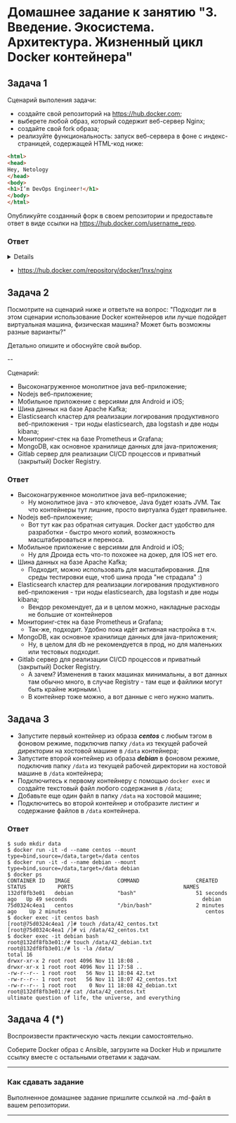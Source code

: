 
# Домашнее задание к занятию "3. Введение. Экосистема. Архитектура. Жизненный цикл Docker контейнера"

## Задача 1

Сценарий выполения задачи:

- создайте свой репозиторий на https://hub.docker.com;
- выберете любой образ, который содержит веб-сервер Nginx;
- создайте свой fork образа;
- реализуйте функциональность:
запуск веб-сервера в фоне с индекс-страницей, содержащей HTML-код ниже:
```html
<html>
<head>
Hey, Netology
</head>
<body>
<h1>I’m DevOps Engineer!</h1>
</body>
</html>
```
Опубликуйте созданный форк в своем репозитории и предоставьте ответ в виде ссылки на https://hub.docker.com/username_repo.

### Ответ
<details>

```shell
vagrant@server1:~/nginx$
# Prepare Dockerfile 4 build
$ touch Dockerfile
$ nano Dockerfile 
$ cat Dockerfile 
FROM nginx:latest
COPY ./index.html /usr/share/nginx/html/index.html
# Prepare index.html 4 nginx
$ touch index.html
$ nano index.html 
$ cat index.html 
<html>
<head>
Hey, Netology
</head>
<body>
<h1>I’m DevOps Engineer!</h1>
</body>
</html>
# Docker build
$ docker build -t 1nxs/nginx .
Sending build context to Docker daemon  3.072kB
Step 1/2 : FROM nginx:latest
latest: Pulling from library/nginx
e9995326b091: Pull complete 
71689475aec2: Pull complete 
f88a23025338: Pull complete 
0df440342e26: Pull complete 
eef26ceb3309: Pull complete 
8e3ed6a9e43a: Pull complete 
Digest: sha256:943c25b4b66b332184d5ba6bb18234273551593016c0e0ae906bab111548239f
Status: Downloaded newer image for nginx:latest
 ---> 76c69feac34e
Step 2/2 : COPY ./index.html /usr/share/nginx/html/index.html
 ---> 083518b0b543
Successfully built 083518b0b543
Successfully tagged 1nxs/nginx:latest
# Run to test
$ docker run -it -d -p 8080:80 --name nginx 1nxs/nginx:latest
9bcfd0d2020b15eb7697620b082246e73363ba5feb67bd4364fd82cec455a762

$ docker ps
CONTAINER ID   IMAGE               COMMAND                  CREATED       STATUS       PORTS                                   NAMES
9bcfd0d2020b   1nxs/nginx:latest   "/docker-entrypoint.…"   2 hours ago   Up 2 hours   0.0.0.0:8080->80/tcp, :::8080->80/tcp   nginx
# It's alive :)
$ curl 0.0.0.0:8080
<html>
<head>
Hey, Netology
</head>
<body>
<h1>I’m DevOps Engineer!</h1>
</body>
</html>

# Prepare to deploy
# Add tag
$ docker tag 1nxs/nginx 1nxs/nginx:1.0.1
$ docker images -a
REPOSITORY   TAG       IMAGE ID       CREATED       SIZE
1nxs/nginx   1.0       083518b0b543   2 hours ago   142MB
1nxs/nginx   latest    083518b0b543   2 hours ago   142MB
nginx        latest    76c69feac34e   2 weeks ago   142MB

# Push to hub.docker.com
$  docker login -u 1nxs
$  docker push 1nxs/nginx:1.0
```
</details>

- https://hub.docker.com/repository/docker/1nxs/nginx

## Задача 2

Посмотрите на сценарий ниже и ответьте на вопрос:
"Подходит ли в этом сценарии использование Docker контейнеров или лучше подойдет виртуальная машина, физическая машина? Может быть возможны разные варианты?"

Детально опишите и обоснуйте свой выбор.

--

Сценарий:

- Высоконагруженное монолитное java веб-приложение;
- Nodejs веб-приложение;
- Мобильное приложение c версиями для Android и iOS;
- Шина данных на базе Apache Kafka;
- Elasticsearch кластер для реализации логирования продуктивного веб-приложения - три ноды elasticsearch, два logstash и две ноды kibana;
- Мониторинг-стек на базе Prometheus и Grafana;
- MongoDB, как основное хранилище данных для java-приложения;
- Gitlab сервер для реализации CI/CD процессов и приватный (закрытый) Docker Registry.

### Ответ
- Высоконагруженное монолитное java веб-приложение;
  - Ну монолитное java - это ключевое, Java будет юзать JVM. Так что контейнеры тут лишние, просто виртуалка будет правильнее.
- Nodejs веб-приложение;
  - Вот тут как раз обратная ситуация. Docker даст удобство для разработки - быстро много копий, возможность масштабироваться и переноса.
- Мобильное приложение c версиями для Android и iOS;
  - Ну для Дроида есть что-то похожее на докер, для IOS нет его.
- Шина данных на базе Apache Kafka;
  - Подходит, можно использовать для масштабирования. Для среды тестировки еще, чтоб шина прода "не страдала" :)
- Elasticsearch кластер для реализации логирования продуктивного веб-приложения - три ноды elasticsearch, два logstash и две ноды kibana;
  - Вендор рекомендует, да и в целом можно, накладные расходы не большие от контейнеров
- Мониторинг-стек на базе Prometheus и Grafana;
  - Так-же, подходит. Удобно пока идёт активная настройка в т.ч.
- MongoDB, как основное хранилище данных для java-приложения;
  - Ну, в целом для db не рекомендуется в прод, но для маленьких или тестовых подходит.
- Gitlab сервер для реализации CI/CD процессов и приватный (закрытый) Docker Registry.
  - А зачем? Изменения в таких машинах минимальны, а вот данных там обычно много, в случае Registry - там еще и файлики могут быть крайне жирными.\
  - В контейнер тоже можно, а вот данные с него нужно мапить.


## Задача 3

- Запустите первый контейнер из образа ***centos*** c любым тэгом в фоновом режиме, подключив папку ```/data``` из текущей рабочей директории на хостовой машине в ```/data``` контейнера;
- Запустите второй контейнер из образа ***debian*** в фоновом режиме, подключив папку ```/data``` из текущей рабочей директории на хостовой машине в ```/data``` контейнера;
- Подключитесь к первому контейнеру с помощью ```docker exec``` и создайте текстовый файл любого содержания в ```/data```;
- Добавьте еще один файл в папку ```/data``` на хостовой машине;
- Подключитесь во второй контейнер и отобразите листинг и содержание файлов в ```/data``` контейнера.

### Ответ
```shell
$ sudo mkdir data
$ docker run -it -d --name centos --mount type=bind,source=/data,target=/data centos
$ docker run -it -d --name debian --mount type=bind,source=/data,target=/data debian
$ docker ps
CONTAINER ID   IMAGE               COMMAND                  CREATED          STATUS          PORTS                                   NAMES
132df8fb3e01   debian              "bash"                   51 seconds ago   Up 49 seconds                                           debian
75d0324c4ea1   centos              "/bin/bash"              2 minutes ago    Up 2 minutes                                            centos
$ docker exec -it centos bash
[root@75d0324c4ea1 /]# touch /data/42_centos.txt
[root@75d0324c4ea1 /]# vi /data/42_centos.txt
$ docker exec -it debian bash     
root@132df8fb3e01:/# touch /data/42_debian.txt
root@132df8fb3e01:/# ls -la /data/
total 16
drwxr-xr-x 2 root root 4096 Nov 11 18:08 .
drwxr-xr-x 1 root root 4096 Nov 11 17:58 ..
-rw-r--r-- 1 root root   56 Nov 11 18:04 42.txt
-rw-r--r-- 1 root root   56 Nov 11 18:07 42_centos.txt
-rw-r--r-- 1 root root    0 Nov 11 18:08 42_debian.txt
root@132df8fb3e01:/# cat /data/42_centos.txt 
ultimate question of life, the universe, and everything
```

## Задача 4 (*)

Воспроизвести практическую часть лекции самостоятельно.

Соберите Docker образ с Ansible, загрузите на Docker Hub и пришлите ссылку вместе с остальными ответами к задачам.


---

### Как cдавать задание

Выполненное домашнее задание пришлите ссылкой на .md-файл в вашем репозитории.

---
